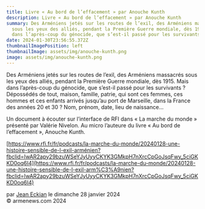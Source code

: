 ```yaml
---
title: Livre « Au bord de l’effacement » par Anouche Kunth
description: Livre « Au bord de l’effacement » par Anouche Kunth
summary: Des Arméniens jetés sur les routes de l’exil, des Arméniens massacrés
  sous les yeux des alliés, pendant la Première Guerre mondiale, dès 1915. Mais
  dans l’après-coup du génocide, que s’est-il passé pour les survivants ?
date: 2024-01-30T23:56:55.372Z
thumbnailImagePosition: left
thumbnailImage: assets/img/anouche-kunth.png
image: assets/img/anouche-kunth.png
---
```

<!--StartFragment-->

Des Arméniens jetés sur les routes de l’exil, des Arméniens massacrés sous les yeux des alliés, pendant la Première Guerre mondiale, dès 1915. Mais dans l’après-coup du génocide, que s’est-il passé pour les survivants ? Dépossédés de tout, maison, famille, patrie, qui sont ces femmes, ces hommes et ces enfants arrivés jusqu’au port de Marseille, dans la France des années 20 et 30 ? Nom, prénom, date, lieu de naissance…

Un document à écouter sur l’interface de RFI dans « La marche du monde » présenté par Valérie Nivelon. Au micro l’auteure du livre « Au bord de l’effacement », Anouche Kunth.

[https://www.rfi.fr/fr/podcasts/la-marche-du-monde/20240128-une-histoire-sensible-de-l-exil-arménien?fbclid=IwAR2apy29bzuWSeYJyUyyCKYK3GMkpH7nXrcCpGoJsqFwy_5ciGKKD0oq6I4](https://www.rfi.fr/fr/podcasts/la-marche-du-monde/20240128-une-histoire-sensible-de-l-exil-arm%C3%A9nien?fbclid=IwAR2apy29bzuWSeYJyUyyCKYK3GMkpH7nXrcCpGoJsqFwy_5ciGKKD0oq6I4)

par [Jean Eckian](https://www.armenews.com/spip.php?page=auteur&id_auteur=34) le dimanche 28 janvier 2024\
© armenews.com 2024

<!--EndFragment-->